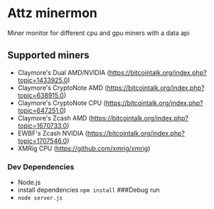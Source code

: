 # Attz minermon

Miner monitor for different cpu and gpu miners with a data api

## Supported miners
- Claymore's Dual AMD/NVIDIA (https://bitcointalk.org/index.php?topic=1433925.0)
- Claymore's CryptoNote AMD (https://bitcointalk.org/index.php?topic=638915.0)
- Claymore's CryptoNote CPU (https://bitcointalk.org/index.php?topic=647251.0)
- Claymore's Zcash AMD (https://bitcointalk.org/index.php?topic=1670733.0)
- EWBF's Zcash NVIDIA (https://bitcointalk.org/index.php?topic=1707546.0)
- XMRig CPU (https://github.com/xmrig/xmrig)
### Dev Dependencies
- Node.js
- install dependencies `npm install`
###Debug run
- `node server.js`
